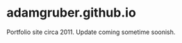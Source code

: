 adamgruber.github.io
====================
Portfolio site circa 2011. Update coming sometime soonish.
